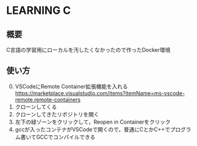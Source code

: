 # LEARNING C
## 概要
C言語の学習用にローカルを汚したくなかったので作ったDocker環境

## 使い方
0. VSCodeにRemote Container拡張機能を入れる
    https://marketplace.visualstudio.com/items?itemName=ms-vscode-remote.remote-containers
0. クローンしてくる
0. クローンしてきたリポジトリを開く
0. 左下の緑ゾーンをクリックして，Reopen in Containerをクリック
0. gccが入ったコンテナがVSCodeで開くので，普通にCとかC++でプログラム書いてGCCでコンパイルできる